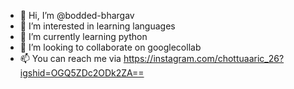 - 👋 Hi, I’m @bodded-bhargav
- 👀 I’m interested in learning languages
- 🌱 I’m currently learning python
- 💞️ I’m looking to collaborate on googlecollab
- 📫 You can reach me via https://instagram.com/chottuaaric_26?igshid=OGQ5ZDc2ODk2ZA==

<!---
bodded-bhargav/bodded-bhargav is a ✨ special ✨ repository because its `README.md` (this file) appears on your GitHub profile.
You can click the Preview link to take a look at your changes.
--->
